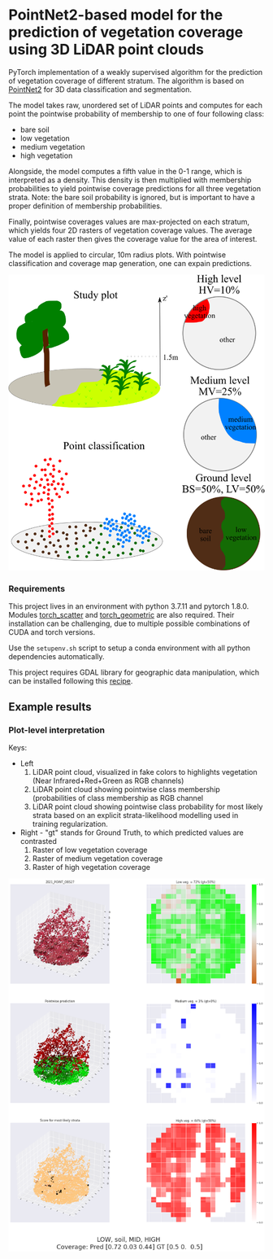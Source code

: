 # PointNet2-based model for the prediction of vegetation coverage using 3D LiDAR point clouds

PyTorch implementation of a weakly supervised algorithm for the prediction of vegetation coverage of different stratum. The algorithm is based on [PointNet2](https://arxiv.org/abs/1706.02413) for 3D data classification and segmentation.

The model takes raw, unordered set of LiDAR points and computes for each point the pointwise probability of membership to one of four following class:
- bare soil
- low vegetation
- medium vegetation
- high vegetation

Alongside, the model computes a fifth value in the 0-1 range, which is interpreted as a density. This density is then multiplied with membership probabilities to yield pointwise coverage predictions for all three vegetation strata. Note: the bare soil probability is ignored, but is important to have a proper definition of membership probabilities. 

Finally, pointwise coverages values are max-projected on each stratum, which yields four 2D rasters of vegetation coverage values. The average value of each raster then gives the coverage value for the area of interest.

The model is applied to circular, 10m radius plots. With pointwise classification and coverage map generation, one can expain predictions.  

![](exemples_images/3_stratum.png)


### Requirements
This project lives in an environment with python 3.7.11 and pytorch 1.8.0. Modules [torch_scatter](https://github.com/rusty1s/pytorch_scatter) and [torch_geometric](https://github.com/rusty1s/pytorch_geometric) are also required. Their installation can be challenging, due to multiple possible combinations of CUDA and torch versions. 

Use the `setupenv.sh` script to setup a conda environment with all python dependencies automatically.

This project requires GDAL library for geographic data manipulation, which can be installed following this [recipe](https://mothergeo-py.readthedocs.io/en/latest/development/how-to/gdal-ubuntu-pkg.html).


## Example results

### Plot-level interpretation

Keys:
- Left
  1. LiDAR point cloud, visualized in fake colors to highlights vegetation (Near Infrared+Red+Green as RGB channels)
  2. LiDAR point cloud showing pointwise class membership (probabilities of class membership as RGB channel
  3. LiDAR point cloud showing pointwise class probability for most likely strata based on an explicit strata-likelihood modelling used in training regularization.
- Right - "gt" stands for Ground Truth, to which predicted values are contrasted
  1. Raster of low vegetation coverage
  2. Raster of medium vegetation coverage
  3. Raster of high vegetation coverage

![](exemples_images/example_result.png)

